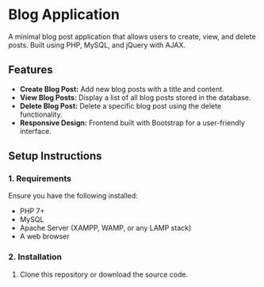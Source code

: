 # Blog Application

A minimal blog post application that allows users to create, view, and delete posts. Built using PHP, MySQL, and jQuery with AJAX.

## Features

- **Create Blog Post:** Add new blog posts with a title and content.
- **View Blog Posts:** Display a list of all blog posts stored in the database.
- **Delete Blog Post:** Delete a specific blog post using the delete functionality.
- **Responsive Design:** Frontend built with Bootstrap for a user-friendly interface.



## Setup Instructions

### 1. Requirements

Ensure you have the following installed:

- PHP 7+  
- MySQL  
- Apache Server (XAMPP, WAMP, or any LAMP stack)  
- A web browser

### 2. Installation

1. Clone this repository or download the source code.
   ```bash https://github.com/Kawsikan29/BlogApplication 
